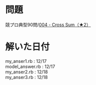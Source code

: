 # 問題
競プロ典型90問/[004 - Cross Sum（★2）](https://atcoder.jp/contests/typical90/tasks/typical90_d)

# 解いた日付
my_anser1.rb : 12/17  
model_answer.rb : 12/17  
my_anser2.rb : 12/18  
my_anser3.rb : 12/18  